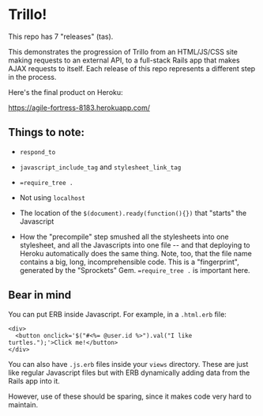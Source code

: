 # Trillo!

This repo has 7 "releases" (tas).

This demonstrates the progression of Trillo from an HTML/JS/CSS site making requests to an external API, to a full-stack Rails app that makes AJAX requests to itself. Each release of this repo represents a different step in the process.

Here's the final product on Heroku:

https://agile-fortress-8183.herokuapp.com/

## Things to note:

- `respond_to`

- `javascript_include_tag` and `stylesheet_link_tag`

- `=require_tree .`

- Not using `localhost`

- The location of the `$(document).ready(function(){})` that "starts" the Javascript

- How the "precompile" step smushed all the stylesheets into one stylesheet, and all the Javascripts into one file -- and that deploying to Heroku automatically does the same thing. Note, too, that the file name contains a big, long, incomprehensible code. This is a "fingerprint", generated by the "Sprockets" Gem. `=require_tree .` is important here.

## Bear in mind

You can put ERB inside Javascript. For example, in a `.html.erb` file:

```
<div>
  <button onclick='$("#<%= @user.id %>").val("I like turtles.");'>Click me!</button>
</div>
```

You can also have `.js.erb` files inside your `views` directory. These are just like regular Javascript files but with ERB dynamically adding data from the Rails app into it.

However, use of these should be sparing, since it makes code very hard to maintain.
